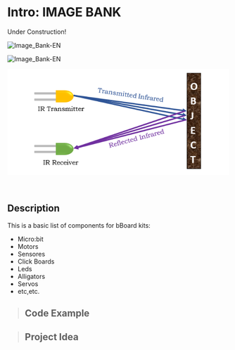 # Intro:  IMAGE BANK

<!-- Write here -->

Under Construction!


![Image_Bank-EN](https://github.com/Brilliant-Labs/bboard-tutorials-cards/blob/master/1_Intro/Intro1/Image_Bank-EN.png?raw=true "Image_Bank-EN")

![Image_Bank-EN](https://github.com/Brilliant-Labs/bboard-tutorials-v3/blob/master/bboard-tutorials-cards/1_Intro/Intro1/Image_Bank-EN.png?raw=true "Image_Bank-EN")

![Magic](https://github.com/Brilliant-Labs/bboard-tutorials-v3/blob/master/ir-distance/IRpic.png?raw=true "A magician's assistant")

<img src ="/Users/user/Git/BL_IDE_V3/pxt-microbit/docs/static/mb/projects/bboard-tutorials-cards/1_Intro/Intro1/Image_Bank-EN.png" alt="" />

## Description

<!-- Write here -->
This is a basic list of components for bBoard kits:

- Micro:bit
- Motors
- Sensores
- Click Boards
- Leds
- Alligators
- Servos
- etc,etc.

>## Code Example
>
<!-- Write here -->

>## Project Idea

<!-- Write here -->
